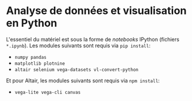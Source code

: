 # Analyse de données et visualisation en Python

L'essentiel du matériel est sous la forme de *notebooks* IPython (fichiers `*.ipynb`).
Les modules suivants sont requis via `pip install`:
* `numpy pandas`
* `matplotlib plotnine`
* `altair selenium vega-datasets vl-convert-python`

Et pour Altair, les modules suivants sont requis via `npm install`:
* `vega-lite vega-cli canvas`
